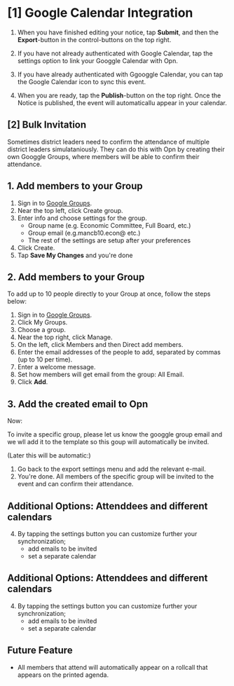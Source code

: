 # [1] Google Calendar Integration

1. When you have finished editing your notice, tap **Submit**, and then the **Export**-button in the control-buttons on the top right.

2. If you have not already authenticated with Google Calendar, tap the settings option to link your Googgle Calendar with Opn. 

3. If you have already authenticated with Ggooggle Calendar, you can  tap the Google Calendar icon to sync this event. 

4. When you are ready, tap the **Publish**-button on the top right. Once the Notice is published, the event will automaticallu appear in your calendar.



## [2] Bulk Invitation

Sometimes district leaders need to confirm the attendance of multiple district leaders simulataniously. They can do this with Opn by creating their own Googgle Groups, where members will be able to confirm their attendance.


## 1. Add members to your Group

1. Sign in to [Google Groups](https://groups.google.com/).
1. Near the top left, click Create group.
1. Enter info and choose settings for the group.
    - Group name (e.g. Economic Committee, Full Board, etc.)
    - Group email (e.g.mancb10.econ@ etc.)
    - The rest of the settings are setup after your preferences
1. Click Create.
2. Tap **Save My Changes** and you're done


## 2. Add members to your Group
To add up to 10 people directly to your Group at once, follow the steps below:

1. Sign in to [Google Groups](https://groups.google.com/).
2. Click My Groups.
2. Choose a group.
2. Near the top right, click Manage.
2. On the left, click Members and then Direct add members.
2. Enter the email addresses of the people to add, separated by commas (up to 10 per time).
2. Enter a welcome message.
2. Set how members will get email from the group: All Email.
2. Click **Add**.



## 3. Add the created email to Opn

Now: 

To invite a specific group, please let us know the googgle group email and we wll add it to the template so this goup will automatically be invited.

(Later this will be automatic:)

1. Go back to the export settings menu and add the relevant e-mail.
2. You're done. All members of the specific group will be invited to the event and can confirm their attendance.


## Additional Options: Attenddees and different calendars

4. By tapping the settings button you can customize further your synchronization;
    - add emails to be invited
    - set a separate calendar




## Additional Options: Attenddees and different calendars

4. By tapping the settings button you can customize further your synchronization;
    - add emails to be invited
    - set a separate calendar



## Future Feature

- All members that attend will automatically appear on a rollcall that appears on the printed agenda.
